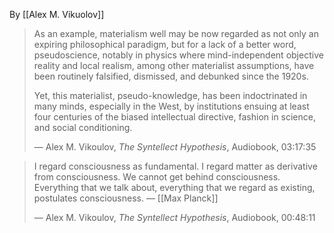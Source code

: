By [[Alex M. Vikuolov]]

> As an example, materialism well may be now regarded as not only an expiring philosophical paradigm, but for a lack of a better word, pseudoscience, notably in physics where mind-independent objective reality and local realism, among other materialist assumptions, have been routinely falsified, dismissed, and debunked since the 1920s.
>
> Yet, this materialist, pseudo-knowledge, has been indoctrinated in many minds, especially in the West, by institutions ensuing at least four centuries of the biased intellectual directive, fashion in science, and social conditioning.
>
> — Alex M. Vikoulov, _The Syntellect Hypothesis_, Audiobook, 03:17:35

> I regard consciousness as fundamental. I regard matter as derivative from consciousness. We cannot get behind consciousness. Everything that we talk about, everything that we regard as existing, postulates consciousness. — [[Max Planck]]
>
> — Alex M. Vikoulov, _The Syntellect Hypothesis_, Audiobook, 00:48:11
